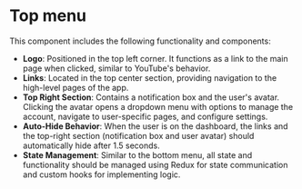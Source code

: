 # Top menu

This component includes the following functionality and components:

* **Logo**: Positioned in the top left corner. It functions as a link to the main page when clicked, similar to YouTube's behavior.
* **Links**: Located in the top center section, providing navigation to the high-level pages of the app.
* **Top Right Section**: Contains a notification box and the user's avatar. Clicking the avatar opens a dropdown menu with options to manage the account, navigate to user-specific pages, and configure settings.
* **Auto-Hide Behavior**: When the user is on the dashboard, the links and the top-right section (notification box and user avatar) should automatically hide after 1.5 seconds.
* **State Management**: Similar to the bottom menu, all state and functionality should be managed using Redux for state communication and custom hooks for implementing logic.
